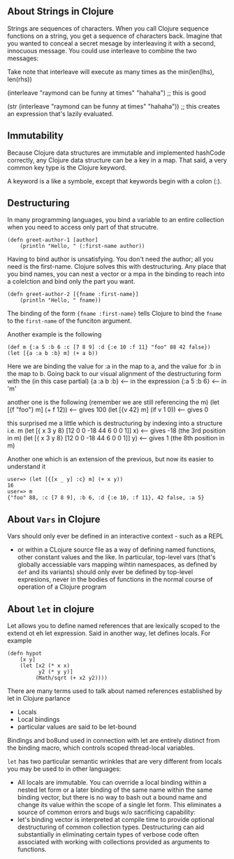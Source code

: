 ## About Strings in Clojure

Strings are sequences of characters. When you call Clojure sequence 
functions on a string, you get a sequence of characters back. Imagine 
that you wanted to conceal a secret mesage by interleaving it
with a second, innocuous message. You could use interleave to combine
the two messages:

Take note that interleave will execute as many times as the 
min(len(lhs), len(rhs))

(interleave "raymond can be funny at times" "hahaha") ;; this is good

(str (interleave "raymond can be funny at times" "hahaha")) ;; this creates an expression that's lazily evaluated.


## Immutability

Because Clojure data structures are immutable and implemented hashCode
correctly, any Clojure data structure can be a key in a map. That said,
a very common key type is the Clojure keyword.

A keyword is a like a symbole, except that keywords begin with a colon (:).

## Destructuring

In many programming languages, you bind a variable to an 
entire collection when you need to access only part of that strucutre.

```
(defn greet-author-1 [author]
    (println "Hello, " (:first-name author))
```

Having to bind author is unsatisfying. You don't need the author; all you need
is the first-name. Clojure solves this with destructuring. Any place that you bind
names, you can nest a vector or a mpa in the binding to reach into 
a colelction and bind only the part you want. 

```
(defn greet-author-2 [{fname :first-name}]
    (println "Hello, " fname))
```
The binding of the form `{fname :first-name}` tells Clojure 
to bind the `fname` to the `first-name` of the funciton argument.

Another example is the following 
```
(def m {:a 5 :b 6 :c [7 8 9] :d {:e 10 :f 11} "foo" 88 42 false})
(let [{a :a b :b} m] (+ a b)) 
```
Here we are binding the value for :a in the map to a, and the value for :b in the map to b.
Going back to our visual alignment of the destructuring form with the (in this case partial)
{a :a b :b} <-- in the expression
{:a 5 :b 6} <-- in 'm'

another one is the following (remember we are still referencing the m)
(let [{f "foo"} m] (+ f 12)) <-- gives 100
(let [{v 42} m] (if v 1 0)) <-- gives 0

this surprised me a little which is destructuring by indexing into a structure i.e. m
(let [{ x 3 y 8} [12 0 0 -18 44 6 0 0 1]] x) <-- gives -18 (the 3rd position in m)
(let [{ x 3 y 8} [12 0 0 -18 44 6 0 0 1]] y) <-- gives 1 (the 8th position in m)

Another one which is an extension of the previous, but now its easier to understand it
```
user=> (let [{[x _ y] :c} m] (+ x y))
16
user=> m
{"foo" 88, :c [7 8 9], :b 6, :d {:e 10, :f 11}, 42 false, :a 5}
```
## About `Vars` in Clojure

Vars should only ever be defined in an interactive context - such as a REPL
- or within a CLojure source file as a way of defining named functions, other constant
values and the like. In particular, top-level vars (that's globally accessiable vars mapping
wihtin namespaces, as defined by `def` and its variants) should only ever be defined by 
top-level expresions, never in the bodies of functions in the normal course of operation
of a Clojure program


## About `let` in clojure

Let allows you to define named references that are lexically scoped to the extend ot eh 
let expression. Said in another way, let defines locals. For example
```
(defn hypot 
    [x y]
    (let [x2 (* x x)
          y2 (* y y)]
         (Math/sqrt (+ x2 y2))))
```

There are many terms used to talk about named references established by let in Clojure parlance
+ Locals 
+ Local bindings
+ particular values are said to be let-bound

Bindings and bo8und used in connection with let are entirely distinct
from the binding macro, which controls scoped thread-local variables.

`let` has two particular semantic wrinkles that are very different from locals you may be
used to in other languages:
+ All locals are immutable. You can override a local binding within a nested let form
  or a later binding of the same name within the same binding vector, but there is no way to bash out
  a bound name and change its value within the scope of a single let form. This eliminates a source of common
  errors and bugs w/o sacrificing capability:
+ let's binding vector is interpreted at compile time to provide optional destructuring of common collection types.
  Destructuring can aid substantially in eliminating certain types of verbose code often associated with
  working with collections provided as arguments to functions.


